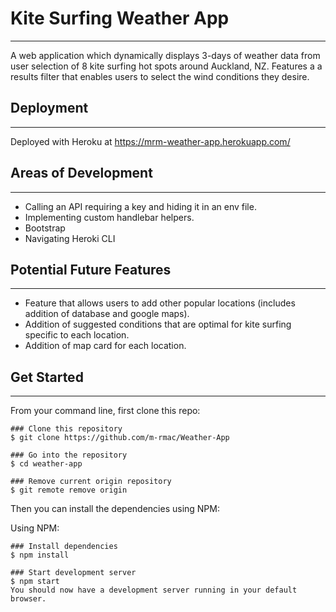 # Kite Surfing Weather App
___
A web application which dynamically displays 3-days of weather data from user selection of 8 kite surfing hot spots around Auckland, NZ. Features a a results filter that enables users to select the wind conditions they desire. 

## Deployment 
___
Deployed with Heroku at https://mrm-weather-app.herokuapp.com/

## Areas of Development
___
- Calling an API requiring a key and hiding it in an env file. 
- Implementing custom handlebar helpers.
- Bootstrap
- Navigating Heroki CLI


## Potential Future Features 
___

- Feature that allows users to add other popular locations (includes addition of database and google maps).
- Addition of suggested conditions that are optimal for kite surfing specific to each location.
- Addition of map card for each location. 


## Get Started
___

From your command line, first clone this repo:

```
### Clone this repository
$ git clone https://github.com/m-rmac/Weather-App

### Go into the repository
$ cd weather-app

### Remove current origin repository
$ git remote remove origin
```

Then you can install the dependencies using NPM:

Using NPM:
```
### Install dependencies
$ npm install

### Start development server
$ npm start
You should now have a development server running in your default browser.
```
